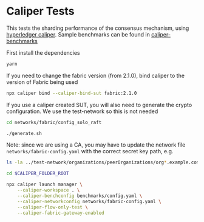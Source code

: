 # Caliper Tests

This tests the sharding performance of the consensus mechanism, using [hyperledger caliper](https://github.com/hyperledger/caliper). Sample benchmarks can be found in [caliper-benchmarks](https://github.com/hyperledger/caliper-benchmarks)

First install the dependencies

```sh
yarn
```

If you need to change the fabric version (from 2.1.0), bind caliper to the version of Fabric being used

```sh
npx caliper bind --caliper-bind-sut fabric:2.1.0
```

If you use a caliper created SUT, you will also need to generate the crypto configuration. We use the test-network so this is not needed

```sh
cd networks/fabric/config_solo_raft

./generate.sh
```

Note: since we are using a CA, you may have to update the network file `networks/fabric-config.yaml` with the correct secret key path, e.g.

```sh
ls -la ../test-network/organizations/peerOrganizations/org*.example.com/users/User1@org*.example.com/msp/keystore
```

```sh
cd $CALIPER_FOLDER_ROOT

npx caliper launch manager \
    --caliper-workspace . \
    --caliper-benchconfig benchmarks/config.yaml \
    --caliper-networkconfig networks/fabric-config.yaml \
    --caliper-flow-only-test \
    --caliper-fabric-gateway-enabled
```
